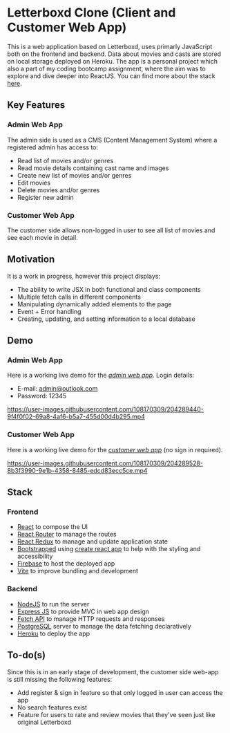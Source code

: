 # Letterboxd Clone (Client and Customer Web App)

This is a web application based on Letterboxd, uses primarly JavaScript both on the frontend and backend. Data about movies and casts are stored on local storage deployed on Heroku. The app is a personal project which also a part of my coding bootcamp assignment, where the aim was to explore and dive deeper into ReactJS. You can find more about the stack <a href="#stack">here</a>.

## Key Features

### Admin Web App
The admin side is used as a CMS (Content Management System) where a registered admin has access to:
* Read list of movies and/or genres
* Read movie details containing cast name and images
* Create new list of movies and/or genres
* Edit movies
* Delete movies and/or genres
* Register new admin

### Customer Web App
The customer side allows non-logged in user to see all list of movies and see each movie in detail.

## Motivation

It is a work in progress, however this project displays:
* The ability to write JSX in both functional and class components
* Multiple fetch calls in different components
* Manipulating dynamically added elements to the page
* Event + Error handling
* Creating, updating, and setting information to a local database

## Demo

### Admin Web App
Here is a working live demo for the [_admin web app_](https://letterboxd-project-cms.web.app/). 
Login details:
- E-mail: admin@outlook.com
- Password: 12345

https://user-images.githubusercontent.com/108170309/204289440-9f4f0f02-69a8-4af6-b5a7-455d00d4b295.mp4

### Customer Web App
Here is a working live demo for the [_customer web app_](https://letterboxd-project-client.web.app/) (no sign in required).

https://user-images.githubusercontent.com/108170309/204289528-8b3f3990-9e1b-4358-8485-edcd83ecc5ce.mp4

## Stack
<a name="stack"></a>

### Frontend
* [React](https://reactjs.org/) to compose the UI
* [React Router](https://reactrouter.com/) to manage the routes
* [React Redux](https://react-redux.js.org/) to manage and update application state
* [Bootstrapped](https://react-bootstrap.github.io/) using [create react app](https://github.com/facebook/create-react-app) to help with the styling and accessibility
* [Firebase](https://firebase.google.com/) to host the deployed app
* [Vite](https://vitejs.dev/) to improve bundling and development

### Backend
* [NodeJS](https://nodejs.org/en/) to run the server
* [Express JS](https://expressjs.com/) to provide MVC in web app design
* [Fetch API](https://developer.mozilla.org/en-US/docs/Web/API/Fetch_API) to manage HTTP requests and responses
* [PostgreSQL](https://www.postgresql.org/) server to manage the data fetching declaratively
* [Heroku](https://herokuapp.com/) to deploy the app 

## To-do(s)
Since this is in an early stage of development, the customer side web-app is still missing the following features:
* Add register & sign in feature so that only logged in user can access the app
* No search features exist
* Feature for users to rate and review movies that they've seen just like original Letterboxd
